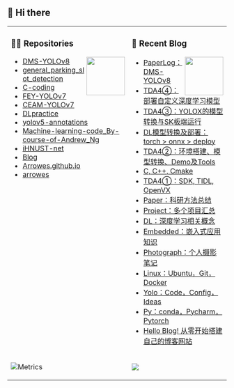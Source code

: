## 🧐 Hi there 

<table><tr><td valign="top" width="50%">

### 🐱‍🏍 Repositories

<img align="right" width="88" src="https://cdn.jsdelivr.net/gh/sun0225SUN/sun0225SUN/assets/images/technologist.png" />

<!-- START_SECTION:brain -->
* <a href='https://github.com/Arrowes/DMS-YOLOv8' target='_blank'>DMS-YOLOv8</a>
* <a href='https://github.com/Arrowes/general_parking_slot_detection' target='_blank'>general_parking_slot_detection</a>
* <a href='https://github.com/Arrowes/C-coding' target='_blank'>C-coding</a>
* <a href='https://github.com/Arrowes/FEY-YOLOv7' target='_blank'>FEY-YOLOv7</a>
* <a href='https://github.com/Arrowes/CEAM-YOLOv7' target='_blank'>CEAM-YOLOv7</a>
* <a href='https://github.com/Arrowes/DLpractice' target='_blank'>DLpractice</a>
* <a href='https://github.com/Arrowes/yolov5-annotations' target='_blank'>yolov5-annotations</a>
* <a href='https://github.com/Arrowes/Machine-learning-code_By-course-of-Andrew_Ng' target='_blank'>Machine-learning-code_By-course-of-Andrew_Ng</a>
* <a href='https://github.com/Arrowes/iHNUST-net' target='_blank'>iHNUST-net</a>
* <a href='https://github.com/Arrowes/Blog' target='_blank'>Blog</a>
* <a href='https://github.com/Arrowes/Arrowes.github.io' target='_blank'>Arrowes.github.io</a>
* <a href='https://github.com/Arrowes/arrowes' target='_blank'>arrowes</a>

<!-- END_SECTION:brain -->

</td><td valign="top" width="50%">

### 📃 Recent Blog

<img align="right" width="88" src="https://cdn.jsdelivr.net/gh/sun0225SUN/sun0225SUN/assets/images/astronaut.png" />

<!-- BLOG-POST-LIST:START -->
- [PaperLog：DMS-YOLOv8](https://wangyujie.fun/PaperLog/)
- [TDA4④：部署自定义深度学习模型](https://wangyujie.fun/TDA4VM4/)
- [TDA4③：YOLOX的模型转换与SK板端运行](https://wangyujie.fun/TDA4VM3/)
- [DL模型转换及部署：torch &gt; onnx &gt; deploy](https://wangyujie.fun/DLdeploy/)
- [TDA4②：环境搭建、模型转换、Demo及Tools](https://wangyujie.fun/TDA4VM2/)
- [C, C++, Cmake](https://wangyujie.fun/C/)
- [TDA4①：SDK, TIDL, OpenVX](https://wangyujie.fun/TDA4VM/)
- [Paper：科研方法总结](https://wangyujie.fun/Paper/)
- [Project：多个项目汇总](https://wangyujie.fun/Project/)
- [DL：深度学习相关概念](https://wangyujie.fun/DL/)
- [Embedded：嵌入式应用知识](https://wangyujie.fun/Embedded/)
- [Photograph：个人摄影笔记](https://wangyujie.fun/Photograph/)
- [Linux：Ubuntu，Git，Docker](https://wangyujie.fun/Linux/)
- [Yolo：Code，Config，Ideas](https://wangyujie.fun/Yolo/)
- [Py：conda，Pycharm，Pytorch](https://wangyujie.fun/Pytorch/)
- [Hello Blog! 从零开始搭建自己的博客网站](https://wangyujie.fun/Hello-blog/)
<!-- BLOG-POST-LIST:END -->

</td>
  </tr>
  <tr>
    <td valign="top" width="50%">



![Metrics](https://metrics.lecoq.io/arrowes?template=classic&languages=1&base=header%2C%20activity%2C%20community%2C%20repositories%2C%20metadata&base.indepth=false&base.hireable=false&base.skip=false&languages=false&languages.limit=8&languages.threshold=0%25&languages.other=false&languages.colors=github&languages.sections=most-used&languages.indepth=false&languages.analysis.timeout=15&languages.analysis.timeout.repositories=7.5&languages.categories=markup%2C%20programming&languages.recent.categories=markup%2C%20programming&languages.recent.load=300&languages.recent.days=14&config.timezone=Asia%2FShanghai)

</td><td valign="" width="50%">


  <img src="https://cdn.jsdelivr.net/gh/sun0225SUN/sun0225SUN/assets/images/coding.gif" /><br>

</td></tr></table>



<!--
<tr><td>
  
[![Top Langs](https://github-readme-stats.vercel.app/api/top-langs/?username=Arrowes&layout=compact)](https://github.com/anuraghazra/github-readme-stats)
<img align="right" width="88" src="https://cdn.jsdelivr.net/gh/sun0225SUN/sun0225SUN/assets/images/technologist.png" />

</td></tr>
-->



<!--
**Arrowes/arrowes** is a ✨ _special_ ✨ repository because its `README.md` (this file) appears on your GitHub profile.

Here are some ideas to get you started:

- 🔭 I’m currently working on ...
- 🌱 I’m currently learning ...
- 👯 I’m looking to collaborate on ...
- 🤔 I’m looking for help with ...
- 💬 Ask me about ...
- 📫 How to reach me: ...
- 😄 Pronouns: ...
- ⚡ Fun fact: ...
-->
